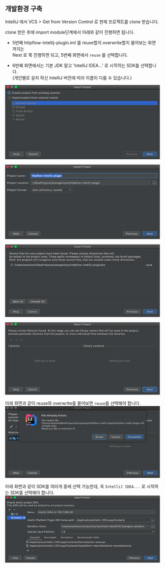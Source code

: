 개발환경 구축
----------

IntelliJ 에서 VCS > Get from Version Control 로 현재 프로젝트를 clone 받습니다.

clone 받은 후에 import module단계에서 아래와 같이 진행하면 됩니다.

- 5번째 httpflow-intellij-plugin.iml 를 reuse할지 overwrite할지 물어보는 화면 까지는<br/>
Next 로 쭉 진행하면 되고, 5번째 화면에서 ```reuse``` 를 선택합니다.

- 6번째 화면에서는 기본 JDK 말고 'IntelliJ IDEA...' 로 시작하는 SDK를 선택합니다.<br/>
(개인별로 설치 하신 IntelliJ 버전에 따라 이름이 다를 수 있습니다.)

![import_01.png](import_01.png)

![import_02.png](import_02.png)

![import_03.png](import_03.png)

![import_04.png](import_04.png)

아래 화면과 같이 reuse와 overwrite를 물어보면 ```reuse```를 선택해야 합니다.
![import_05.png](import_05.png)

아래 화면과 같이 SDK를 여러개 중에 선택 가능한데, 꼭 ```IntelliJ IDEA...``` 로 시작하는 SDK를 선택해야 합니다.
![import_06.png](import_06.png)